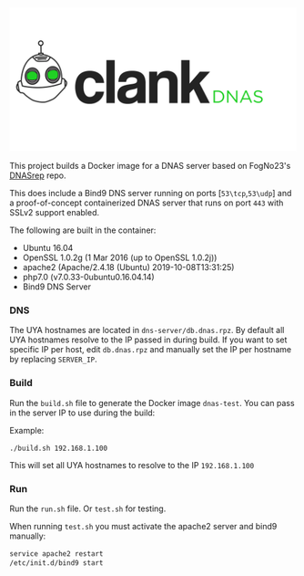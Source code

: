 ![Clank-DNAS Logo](clank-dnas-logo.png)

This project builds a Docker image for a DNAS server based on FogNo23's [DNASrep](https://github.com/FogNo23/DNASrep/) repo.

This does include a Bind9 DNS server running on ports [`53\tcp`,`53\udp`] and a proof-of-concept containerized DNAS server that runs on port `443` with SSLv2 support enabled.

The following are built in the container:
- Ubuntu 16.04
- OpenSSL 1.0.2g (1 Mar 2016 (up to OpenSSL 1.0.2j))
- apache2 (Apache/2.4.18 (Ubuntu) 2019-10-08T13:31:25)
- php7.0 (v7.0.33-0ubuntu0.16.04.14)
- Bind9 DNS Server

### DNS
The UYA hostnames are located in `dns-server/db.dnas.rpz`. By default all UYA hostnames resolve to the IP passed in during build. If you want to set specific IP per host, edit `db.dnas.rpz` and manually set the IP per hostname by replacing `SERVER_IP`.

### Build

Run the `build.sh` file to generate the Docker image `dnas-test`. You can pass in the server IP to use during the build:

Example:
```
./build.sh 192.168.1.100
```

This will set all UYA hostnames to resolve to the IP `192.168.1.100`

### Run

Run the `run.sh` file. Or `test.sh` for testing.

When running `test.sh` you must activate the apache2 server and bind9 manually:
```
service apache2 restart
/etc/init.d/bind9 start
```
